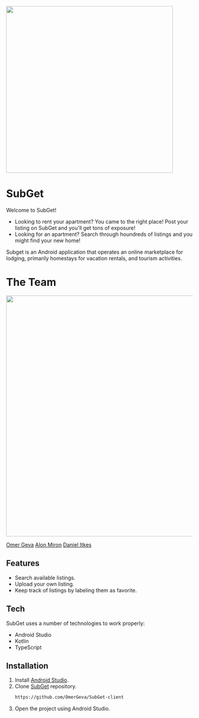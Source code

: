 <img src="https://ibb.co/Y32gwL0" width="450">

# SubGet

Welcome to SubGet!

- Looking to rent your apartment? You came to the right place! Post your listing on SubGet and you'll get tons of exposure!
- Looking for an apartment? Search through houndreds of listings and you might find your new home!

Subget is an Android application that operates an online marketplace for lodging, primarily homestays for vacation rentals, and tourism activities.

# The Team 

<img src="https://ibb.co/qMM24q4" width="650">

[Omer Geva](https://github.com/OmerGeva) [Alon Miron](https://github.com/alonmiron) [Daniel Itkes](https://github.com/DanielItkes) 

## Features

- Search available listings.
- Upload your own listing.
- Keep track of listings by labeling them as favorite.

## Tech

SubGet uses a number of technologies to work properly:

- Android Studio
- Kotlin
- TypeScript

## Installation
1. Install [Android Studio](https://developer.android.com/studio).
2. Clone [SubGet](https://github.com/OmerGeva/SubGet-client) repository.
   ```sh
   https://github.com/OmerGeva/SubGet-client
   ```
3. Open the project using Android Studio.
